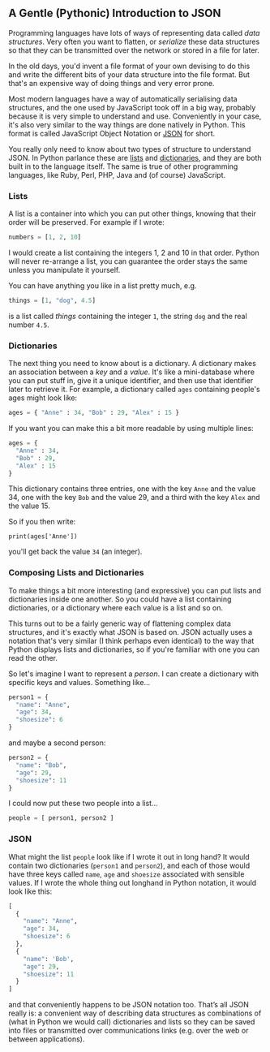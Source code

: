 ## A Gentle (Pythonic) Introduction to JSON 

Programming languages have lots of ways of representing data called 
*data structures*. Very often you want to flatten, or *serialize* these 
data structures so that they can be transmitted over the network or stored 
in a file for later.

In the old days, you'd invent a file format of your own devising to do this 
and write the different bits of your data structure into the file format. 
But that's an expensive way of doing things and very error prone. 

Most modern languages have a way of automatically serialising data structures, 
and the one used by JavaScript took off in a big way, probably because it is 
very simple to understand and use. Conveniently in your case, it's also very 
similar to the way things are done natively in Python. This format is called 
JavaScript Object Notation or [JSON] for short.

You really only need to know about two types of structure to understand JSON. 
In Python parlance these are [lists] and [dictionaries], and they are both 
built in to the language itself. The same is true of other programming 
languages, like Ruby, Perl, PHP, Java and (of course) JavaScript.

### Lists

A list is a container into which you can put other things, knowing that their 
order will be preserved. For example if I wrote:

```python
numbers = [1, 2, 10]
```

I would create a list containing the integers 1, 2 and 10 in that order. 
Python will never re-arrange a list, you can guarantee the order stays the 
same unless you manipulate it yourself. 

You can have anything you like in a list pretty much, e.g.

```python
things = [1, "dog", 4.5]
```

is a list called *things* containing the integer `1`, the string `dog` and the 
real number `4.5`. 

### Dictionaries

The next thing you need to know about is a dictionary. A dictionary makes an 
association between a *key* and a *value*. It's like a mini-database where you 
can put stuff in, give it a unique identifier, and then use that identifier 
later to retrieve it. For example, a dictionary called `ages` containing 
people's ages might look like:

```python
ages = { "Anne" : 34, "Bob" : 29, "Alex" : 15 }
```

If you want you can make this a bit more readable by using multiple lines:

```python
ages = {
  "Anne" : 34,
  "Bob" : 29,
  "Alex" : 15 
}
```

This dictionary contains three entries, one with the key `Anne` and the value 
34, one with the key `Bob` and the value 29, and a third with the key `Alex` 
and the value 15.

So if you then write:

```
print(ages['Anne'])
```

you'll get back the value `34` (an integer). 

### Composing Lists and Dictionaries

To make things a bit more interesting (and expressive) you can put lists and 
dictionaries inside one another. So you could have a list containing 
dictionaries, or a dictionary where each value is a list and so on. 

This turns out to be a fairly generic way of flattening complex data 
structures, and it's exactly what JSON is based on. JSON actually uses a 
notation that's very similar (I think perhaps even identical) to the way that 
Python displays lists and dictionaries, so if you're familiar with one you can 
read the other. 

So let's imagine I want to represent a *person*. I can create a dictionary 
with specific keys and values. Something like...

```python
person1 = { 
  "name": "Anne",
  "age": 34, 
  "shoesize": 6
}
```

and maybe a second person:

```python
person2 = { 
  "name": "Bob",
  "age": 29, 
  "shoesize": 11
}
```

I could now put these two people into a list...

```python
people = [ person1, person2 ]
```

### JSON

What might the list `people` look like if I wrote it out in long hand? It 
would contain two dictionaries (`person1` and `person2`), and each of those 
would have three keys called `name`, `age` and `shoesize` associated with 
sensible values. If I wrote the whole thing out longhand in Python notation, 
it would look like this:

```python
[
  { 
    "name": "Anne",
    "age": 34,
    "shoesize": 6
  },
  {
    "name": 'Bob',
    "age": 29,
    "shoesize": 11
  }
]
```

and that conveniently happens to be JSON notation too. That’s all JSON really 
is: a convenient way of describing data structures as combinations of 
(what in Python we would call) dictionaries and lists so they can be saved 
into files or transmitted over communications links (e.g. over the web or 
between applications).

[lists]: https://docs.python.org/2/tutorial/datastructures.html#more-on-lists
[dictionaries]: https://docs.python.org/2/tutorial/datastructures.html#dictionaries
[JSON]: https://en.wikipedia.org/wiki/JSON
